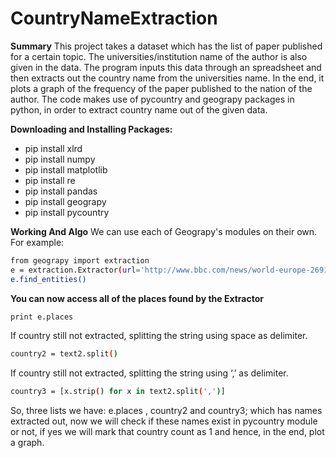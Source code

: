 # CountryNameExtraction
**Summary**
This project takes a dataset which has the list of paper published for a certain topic. The universities/institution name of the author is also given in the data. The program inputs this data through an spreadsheet and then extracts out the country name from the universities name. In the end, it plots a graph of the frequency of the paper published to the nation of the author.  The code makes use of pycountry and geograpy packages in python, in order to extract country name out of the given data.



**Downloading and Installing Packages:**
- pip install xlrd
- pip install numpy
- pip install matplotlib
- pip install re
- pip install pandas
- pip install geograpy
- pip install pycountry


**Working And Algo**
We can use each of Geograpy's modules on their own. For example:
```sh
from geograpy import extraction
e = extraction.Extractor(url='http://www.bbc.com/news/world-europe-26919928')
e.find_entities()
```

**You can now access all of the places found by the Extractor**
```sh
print e.places
```


If country still not extracted, splitting the string using space as delimiter.
```sh
country2 = text2.split()
```

If country still not extracted, splitting the string using ‘,’ as delimiter.
```sh
country3 = [x.strip() for x in text2.split(',')]
```
So, three lists we have: e.places , country2 and country3; which has names extracted out, now we will check if these names exist in pycountry module or not, if yes we will mark that country count as 1 and hence, in the end, plot a graph.
